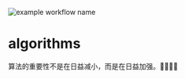 ![example workflow name](https://github.com/hi-mamba/algorithms/workflows/Java%20CI%20with%20Maven/badge.svg)

# algorithms


算法的重要性不是在日益减小，而是在日益加强。👨‍💻‍🤖🤣
